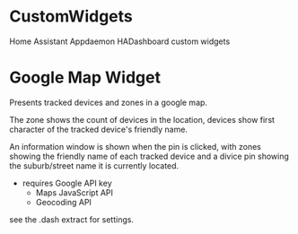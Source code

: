 # CustomWidgets
Home Assistant Appdaemon HADashboard custom widgets

# Google Map Widget
Presents tracked devices and zones in a google map. 

The zone shows the count of devices in the location, devices show first character of the tracked device's friendly name. 

An information window is shown when the pin is clicked, with zones showing the friendly name of each tracked device and a divice pin showing the suburb/street name it is currently located.

- requires Google API key
  - Maps JavaScript API
  - Geocoding API
  
see the .dash extract for settings.

